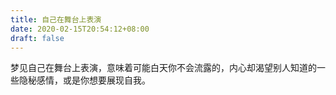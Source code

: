 ```yaml
---
title: 自己在舞台上表演
date: 2020-02-15T20:54:12+08:00
draft: false
---
```


梦见自己在舞台上表演，意味着可能白天你不会流露的，内心却渴望别人知道的一些隐秘感情，或是你想要展现自我。<br>

